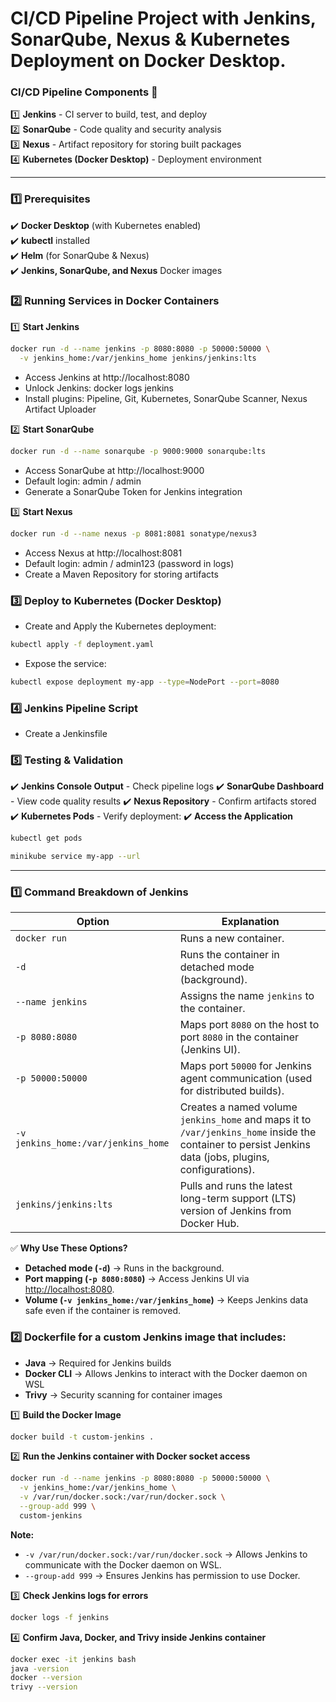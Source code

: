 # CI/CD Pipeline Project with Jenkins, SonarQube, Nexus & Kubernetes Deployment on Docker Desktop.


### CI/CD Pipeline Components 📌

1️⃣ **Jenkins** - CI server to build, test, and deploy  
2️⃣ **SonarQube** - Code quality and security analysis  
3️⃣ **Nexus** - Artifact repository for storing built packages  
4️⃣ **Kubernetes (Docker Desktop)** - Deployment environment  

---

### 1️⃣ Prerequisites

✔️ **Docker Desktop** (with Kubernetes enabled)  
✔️ **kubectl** installed  
✔️ **Helm** (for SonarQube & Nexus)  
✔️ **Jenkins, SonarQube, and Nexus** Docker images  


### 2️⃣ Running Services in Docker Containers

1️⃣ **Start Jenkins**

```sh
docker run -d --name jenkins -p 8080:8080 -p 50000:50000 \
  -v jenkins_home:/var/jenkins_home jenkins/jenkins:lts
```
- Access Jenkins at http://localhost:8080
- Unlock Jenkins: docker logs jenkins
- Install plugins: Pipeline, Git, Kubernetes, SonarQube Scanner, Nexus Artifact Uploader


2️⃣ **Start SonarQube**

```sh
docker run -d --name sonarqube -p 9000:9000 sonarqube:lts
```
- Access SonarQube at http://localhost:9000
- Default login: admin / admin
- Generate a SonarQube Token for Jenkins integration


3️⃣ **Start Nexus**

```sh
docker run -d --name nexus -p 8081:8081 sonatype/nexus3
```
- Access Nexus at http://localhost:8081
- Default login: admin / admin123 (password in logs)
- Create a Maven Repository for storing artifacts


### 3️⃣ Deploy to Kubernetes (Docker Desktop)

- Create and Apply the Kubernetes deployment:
```sh
kubectl apply -f deployment.yaml
```

- Expose the service:
```sh
kubectl expose deployment my-app --type=NodePort --port=8080
```


### 4️⃣ Jenkins Pipeline Script
- Create a Jenkinsfile


### 5️⃣ Testing & Validation
✔️ **Jenkins Console Output** - Check pipeline logs
✔️ **SonarQube Dashboard** - View code quality results
✔️ **Nexus Repository** - Confirm artifacts stored
✔️ **Kubernetes Pods** - Verify deployment:
✔️ **Access the Application**



```sh
kubectl get pods
```

```sh
minikube service my-app --url
```


---

### 1️⃣ Command Breakdown of Jenkins

| **Option** | **Explanation** |
|-----------|----------------|
| `docker run` | Runs a new container. |
| `-d` | Runs the container in detached mode (background). |
| `--name jenkins` | Assigns the name `jenkins` to the container. |
| `-p 8080:8080` | Maps port `8080` on the host to port `8080` in the container (Jenkins UI). |
| `-p 50000:50000` | Maps port `50000` for Jenkins agent communication (used for distributed builds). |
| `-v jenkins_home:/var/jenkins_home` | Creates a named volume `jenkins_home` and maps it to `/var/jenkins_home` inside the container to persist Jenkins data (jobs, plugins, configurations). |
| `jenkins/jenkins:lts` | Pulls and runs the latest long-term support (LTS) version of Jenkins from Docker Hub. |

✅ **Why Use These Options?**

- **Detached mode (`-d`)** → Runs in the background.  
- **Port mapping (`-p 8080:8080`)** → Access Jenkins UI via [http://localhost:8080](http://localhost:8080).  
- **Volume (`-v jenkins_home:/var/jenkins_home`)** → Keeps Jenkins data safe even if the container is removed.



### 2️⃣ Dockerfile for a custom Jenkins image that includes:
- **Java** → Required for Jenkins builds
- **Docker CLI** → Allows Jenkins to interact with the Docker daemon on WSL
- **Trivy** → Security scanning for container images


1️⃣ **Build the Docker Image**
```sh
docker build -t custom-jenkins .
```

2️⃣ **Run the Jenkins container with Docker socket access**
```sh
docker run -d --name jenkins -p 8080:8080 -p 50000:50000 \
  -v jenkins_home:/var/jenkins_home \
  -v /var/run/docker.sock:/var/run/docker.sock \
  --group-add 999 \
  custom-jenkins
```

**Note:**
- `-v /var/run/docker.sock:/var/run/docker.sock` → Allows Jenkins to communicate with the Docker daemon on WSL.
- `--group-add 999` → Ensures Jenkins has permission to use Docker.


3️⃣ **Check Jenkins logs for errors**
```sh
docker logs -f jenkins
```

4️⃣ **Confirm Java, Docker, and Trivy inside Jenkins container**
```sh
docker exec -it jenkins bash
java -version
docker --version
trivy --version
```
